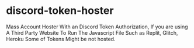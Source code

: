 # discord-token-hoster
Mass Account Hoster With an Discord Token Authorization, If you are using A Third Party Website To Run The Javascript File Such as Replit, Glitch, Heroku Some of Tokens Might be not hosted.

